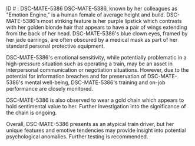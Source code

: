 ID # : DSC-MATE-5386
DSC-MATE-5386, known by her colleagues as "Emotion Engine," is a human female of average height and build. DSC-MATE-5386's most striking feature is her purple lipstick which contrasts with her golden blonde hair that appears to have a pair of wings extending from the back of her head. DSC-MATE-5386's blue clown eyes, framed by her jade earrings, are often obscured by a medical mask as part of her standard personal protective equipment.

DSC-MATE-5386's emotional sensitivity, while potentially problematic in a high-pressure situation such as operating a train, may be an asset in interpersonal communication or negotiation situations. However, due to the potential for information breaches and for preservation of DSC-MATE-5386's mental well-being, DSC-MATE-5386's training and on-job performance are closely monitored.

DSC-MATE-5386 is also observed to wear a gold chain which appears to hold sentimental value to her. Further investigation into the significance of the chain is ongoing.

Overall, DSC-MATE-5386 presents as an atypical train driver, but her unique features and emotive tendencies may provide insight into potential psychological anomalies. Further testing is recommended.